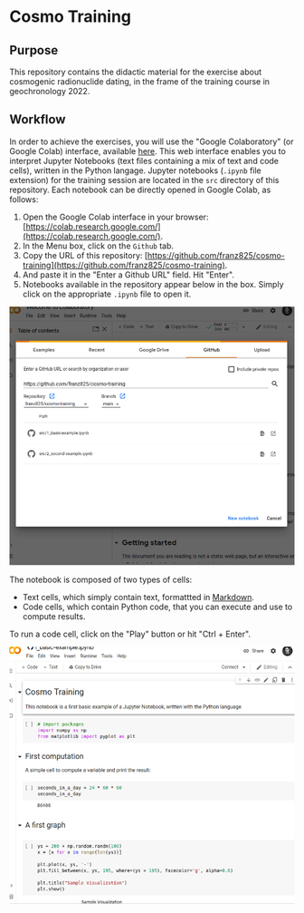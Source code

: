 # Cosmo Training

## Purpose

This repository contains the didactic material for the exercise about cosmogenic radionuclide dating, in the frame of the training course in geochronology 2022.

## Workflow

In order to achieve the exercises, you will use the "Google Colaboratory" (or Google Colab) interface, available [here](https://colab.research.google.com). This web interface enables you to interpret Jupyter Notebooks (text files containing a mix of text and code cells), written in the Python langage. Jupyter notebooks (`.ipynb` file extension) for the training session are located in the `src` directory of this repository. Each notebook can be directly opened in Google Colab, as follows:

1. Open the Google Colab interface in your browser: [https://colab.research.google.com/](https://colab.research.google.com/).
2. In the Menu box, click on the `Github` tab.
3. Copy the URL of this repository: [https://github.com/franz825/cosmo-training](https://github.com/franz825/cosmo-training).
4. And paste it in the "Enter a Github URL" field. Hit "Enter".
5. Notebooks available in the repository appear below in the box. Simply click on the appropriate `.ipynb` file to open it.

![Connect to the repository](guidelines/imgs/colab-open-notebook.png)

The notebook is composed of two types of cells:

- Text cells, which simply contain text, formattted in [Markdown](https://www.markdownguide.org/).
- Code cells, which contain Python code, that you can execute and use to compute results.

To run a code cell, click on the "Play" button or hit "Ctrl + Enter".

![Run a code cell](guidelines/imgs/colab-first-notebook.png)
